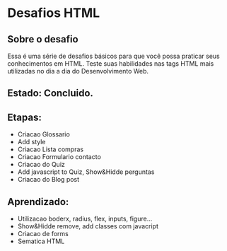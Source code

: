 # Desafios HTML


## Sobre o desafio

Essa é uma série de desafios básicos para que você possa praticar seus conhecimentos em HTML. Teste suas habilidades nas tags HTML mais utilizadas no dia a dia do Desenvolvimento Web.


## Estado: Concluido.

## Etapas:
<ul>
<li>Criacao Glossario</li>
<li>Add style</li>
<li>Criacao Lista compras</li>
<li>Criacao Formulario contacto</li>
<li>Criacao do Quiz</li>
<li>Add javascript to Quiz, Show&Hidde perguntas</li>
<li>Criacao do Blog post</li>
</ul>


## Aprendizado:
<ul>
<li>Utilizacao boderx, radius, flex, inputs, figure...</li>
<li>Show&Hidde remove, add classes com javacript</li>
<li>Criacao de forms</li>
<li>Sematica HTML</li>
